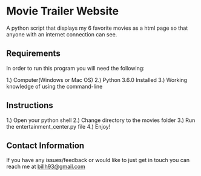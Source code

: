 # Movie Trailer Website

A python script that displays my 6 favorite movies as a html page so that anyone with an internet connection can see.

## Requirements

In order to run this program you will need the following:

1.) Computer(Windows or Mac OS)
2.) Python 3.6.0 Installed
3.) Working knowledge of using the command-line

## Instructions

1.) Open your python shell
2.) Change directory to the movies folder
3.) Run the entertainment_center.py file
4.) Enjoy!

## Contact Information

If you have any issues/feedback or would like to just get in touch you can reach me at billh93@gmail.com


